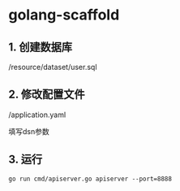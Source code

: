 # golang-scaffold


## 1. 创建数据库

/resource/dataset/user.sql


## 2. 修改配置文件

/application.yaml

填写dsn参数


## 3. 运行

```shell
go run cmd/apiserver.go apiserver --port=8888
```